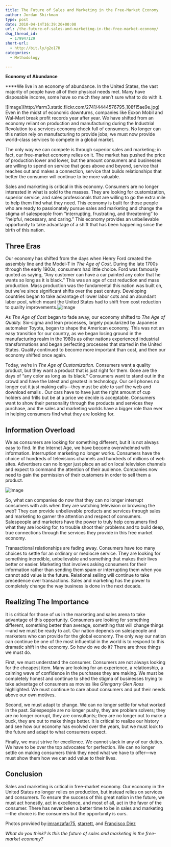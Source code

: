 ```yaml
---
title: The Future of Sales and Marketing in the Free-Market Economy
author: Jordan Shirkman
type: post
date: 2010-04-14T16:39:20+00:00
url: /the-future-of-sales-and-marketing-in-the-free-market-economy/
dsq_thread_id:
  - 179947129
short-url:
  - http://bit.ly/g2o17H
categories:
  - Methodology

---
```

**Economy of Abundance**

 ****We live in an economy of abundance. In the United States, the vast majority of people have all of their physical needs met. Many have disposable income, some have so much they aren’t sure what to do with it.

<p style="text-align: left;">
  ![Image](http://farm3.static.flickr.com/2741/4444576795_108f15ae9e.jpg)<br /> Even in the midst of economic downturns, companies like Exxon Mobil and Wal-Mart break profit records year after year. We have shifted from an economy reliant on production and manufacturing during the Industrial Revolution to a services economy chock full of consumers. No longer can this nation rely on manufacturing to provide jobs; we must now provide world-class services to compete in a global market.<strong></strong>
</p>

The only way we can compete is through superior sales and marketing; in fact, our free-market economy relies on it. The market has pushed the price of production lower and lower, but the amount consumers and businesses are willing to spend on service that goes above and beyond, service that reaches out and makes a connection, service that builds relationships that better the consumer will continue to be more valuable.

Sales and marketing is critical in this economy. Consumers are no longer interested in what is sold to the masses. They are looking for customization, superior service, and sales professionals that are willing to go the extra mile to help them find what they need. This economy is built for those people who are ready to passionately pursue sales and marketing and change the stigma of salespeople from “interrupting, frustrating, and threatening” to “helpful, necessary, and caring.” This economy provides an unbelievable opportunity to take advantage of a shift that has been happening since the birth of this nation.

## **Three Eras**

Our economy has shifted from the days when Henry Ford created the assembly line and the Model-T in _The Age of Cost_. During the late 1700s through the early 1900s, consumers had little choice. Ford was famously quoted as saying, &#8220;Any customer can have a car painted any color that he wants so long as it is black.” This was an age of cost reduction and mass production. Mass production was the fundamental this nation was built on, but we’ve since significant shifts over the past century. Developing countries began to take advantage of lower labor cots and an abundant labor pool, which meant the United States had to shift from cost reduction to quality improvements.![Image](http://farm4.static.flickr.com/3243/3123216825_4ca9d3e45c.jpg)

As _The Age of Cost_ began to fade away, our economy shifted to _The Age of Quality._ Six-sigma and lean processes, largely popularized by Japanese automaker Toyota, began to shape the American economy. This was not an easy transition for our country, as we began losing ground in the manufacturing realm in the 1980s as other nations experienced industrial transformations and began perfecting processes that started in the United States. Quality continued to become more important than cost, and then our economy shifted once again.

Today, we’re in _The Age of Customization._ Consumers want a quality product, but they want a product that is just right for them. Gone are the days of “any color as long as its black.” Consumers want to stand out in the crowd and have the latest and greatest in technology. Our cell phones no longer cut it just making calls—they must be able to surf the web and download emails . Our cars have to have just the right amount of cup holders and frills but be at a price we decide is acceptable. Consumers want to show their personality through the products and services they purchase, and the sales and marketing worlds have a bigger role than ever in helping consumers find what they are looking for.

## **Information Overload**

We as consumers are looking for something different, but it is not always easy to find. In the Internet Age, we have become overwhelmed with information. Interruption marketing no longer works. Consumers have the choice of hundreds of televisions channels and hundreds of millions of web sites. Advertisers can no longer just place an ad on local television channels and expect to command the attention of their audience. Companies now need to gain the permission of their customers in order to sell them a product.

![Image](http://farm4.static.flickr.com/3207/3845692998_81e551e50c.jpg) 

So, what can companies do now that they can no longer interrupt consumers with ads when they are watching television or browsing the web? They can provide unbelievable products and services through sales and marketing to garner the attention and respect of consumers. Salespeople and marketers have the power to truly help consumers find what they are looking for, to trouble shoot their problems and to build deep, true connections through the services they provide in this free market economy.

Transactional relationships are fading away. Consumers have too many choices to settle for an ordinary or mediocre service. They are looking for something incredible, unbelievable and something that makes their lives better or easier. Marketing that involves asking consumers for their information rather than sending them spam or interrupting them when you cannot add value is the future. Relational selling will continue to take precedence over transactions. Sales and marketing has the power to completely change the way business is done in the next decade.

## **Realizing The Importance**

It is critical for those of us in the marketing and sales arena to take advantage of this opportunity. Consumers are looking for something different, something better than average, something that will change things—and we must be ready to act. Our nation depends on salespeople and marketers who can provide for the global economy. The only way our nation can continue be one of the most influential in the world is to respond to this dramatic shift in the economy. So how do we do it? There are three things we must do.

First, we must understand the consumer. Consumers are not always looking for the cheapest item. Many are looking for an experience, a relationship, a calming wave of confidence in the purchases they are making. We must be completely honest and continue to shed the stigma of businesses trying to take advantage of consumers as movies like _Glengarry Glen Ross_ highlighted. We must continue to care about consumers and put their needs above our own motives.

Second, we must adapt to change. We can no longer settle for what worked in the past. Salespeople are no longer pushy, they are problem solvers; they are no longer corrupt, they are consultants; they are no longer out to make a buck, they are out to make things better. It is critical to realize our history and see how our economy has evolved over the years, but we must look to the future and adapt to what consumers expect.

Finally, we must strive for excellence. We cannot slack in any of our duties. We have to be over the top advocates for perfection. We can no longer settle on making consumers think they need what we have to offer—we must show them how we can add value to their lives.

## **Conclusion**

Sales and marketing is critical in free-market economy. Our economy in the United States no longer relies on production, but instead relies on services and consumers. To ensure the success of this great nation in the future, we must act honestly, act in excellence, and most of all, act in the favor of the consumer. There has never been a better time to be in sales and marketing—the choice is the consumers but the opportunity is ours.

Photos provided by:[imranzafar75](http://www.flickr.com/photos/2741/), [starrett](http://www.flickr.com/photos/starrett/), and [Francisco Diez](http://www.flickr.com/photos/22240293@N05/)

<address>
  What do you think? Is this the future of sales and marketing in the free-market economy?
</address>
